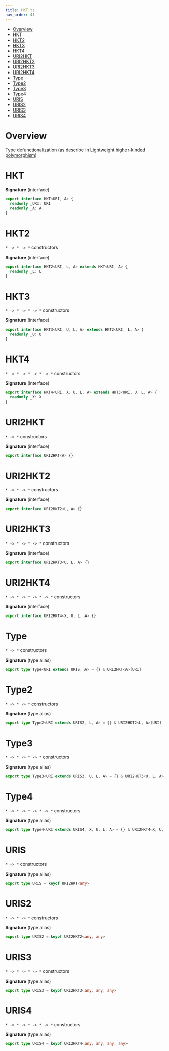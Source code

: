 ```yaml
---
title: HKT.ts
nav_order: 41
---
```


<!-- START doctoc generated TOC please keep comment here to allow auto update -->
<!-- DON'T EDIT THIS SECTION, INSTEAD RE-RUN doctoc TO UPDATE -->


- [Overview](#overview)
- [HKT](#hkt)
- [HKT2](#hkt2)
- [HKT3](#hkt3)
- [HKT4](#hkt4)
- [URI2HKT](#uri2hkt)
- [URI2HKT2](#uri2hkt2)
- [URI2HKT3](#uri2hkt3)
- [URI2HKT4](#uri2hkt4)
- [Type](#type)
- [Type2](#type2)
- [Type3](#type3)
- [Type4](#type4)
- [URIS](#uris)
- [URIS2](#uris2)
- [URIS3](#uris3)
- [URIS4](#uris4)

<!-- END doctoc generated TOC please keep comment here to allow auto update -->

# Overview

Type defunctionalization (as describe in [Lightweight higher-kinded polymorphism](https://www.cl.cam.ac.uk/~jdy22/papers/lightweight-higher-kinded-polymorphism.pdf))

# HKT

**Signature** (interface)

```ts
export interface HKT<URI, A> {
  readonly _URI: URI
  readonly _A: A
}
```

# HKT2

`* -> * -> *` constructors

**Signature** (interface)

```ts
export interface HKT2<URI, L, A> extends HKT<URI, A> {
  readonly _L: L
}
```

# HKT3

`* -> * -> * -> *` constructors

**Signature** (interface)

```ts
export interface HKT3<URI, U, L, A> extends HKT2<URI, L, A> {
  readonly _U: U
}
```

# HKT4

`* -> * -> * -> * -> *` constructors

**Signature** (interface)

```ts
export interface HKT4<URI, X, U, L, A> extends HKT3<URI, U, L, A> {
  readonly _X: X
}
```

# URI2HKT

`* -> *` constructors

**Signature** (interface)

```ts
export interface URI2HKT<A> {}
```

# URI2HKT2

`* -> * -> *` constructors

**Signature** (interface)

```ts
export interface URI2HKT2<L, A> {}
```

# URI2HKT3

`* -> * -> * -> *` constructors

**Signature** (interface)

```ts
export interface URI2HKT3<U, L, A> {}
```

# URI2HKT4

`* -> * -> * -> * -> *` constructors

**Signature** (interface)

```ts
export interface URI2HKT4<X, U, L, A> {}
```

# Type

`* -> *` constructors

**Signature** (type alias)

```ts
export type Type<URI extends URIS, A> = {} & URI2HKT<A>[URI]
```

# Type2

`* -> * -> *` constructors

**Signature** (type alias)

```ts
export type Type2<URI extends URIS2, L, A> = {} & URI2HKT2<L, A>[URI]
```

# Type3

`* -> * -> * -> *` constructors

**Signature** (type alias)

```ts
export type Type3<URI extends URIS3, U, L, A> = {} & URI2HKT3<U, L, A>[URI]
```

# Type4

`* -> * -> * -> * -> *` constructors

**Signature** (type alias)

```ts
export type Type4<URI extends URIS4, X, U, L, A> = {} & URI2HKT4<X, U, L, A>[URI]
```

# URIS

`* -> *` constructors

**Signature** (type alias)

```ts
export type URIS = keyof URI2HKT<any>
```

# URIS2

`* -> * -> *` constructors

**Signature** (type alias)

```ts
export type URIS2 = keyof URI2HKT2<any, any>
```

# URIS3

`* -> * -> * -> *` constructors

**Signature** (type alias)

```ts
export type URIS3 = keyof URI2HKT3<any, any, any>
```

# URIS4

`* -> * -> * -> * -> *` constructors

**Signature** (type alias)

```ts
export type URIS4 = keyof URI2HKT4<any, any, any, any>
```
